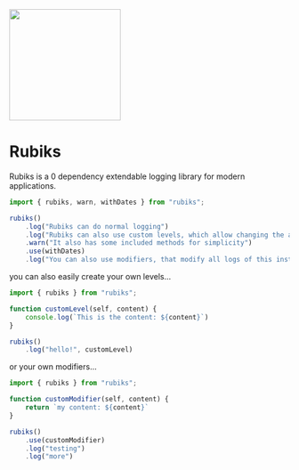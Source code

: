 
<img src="https://i.imgur.com/XfMdpeC.png" width="200" height="200" />

# Rubiks

Rubiks is a 0 dependency extendable logging library for modern applications.

```js
import { rubiks, warn, withDates } from "rubiks";

rubiks()
    .log("Rubiks can do normal logging")
    .log("Rubiks can also use custom levels, which allow changing the action", warn)
    .warn("It also has some included methods for simplicity")
    .use(withDates)
    .log("You can also use modifiers, that modify all logs of this instance");
```

you can also easily create your own levels...

```js
import { rubiks } from "rubiks";

function customLevel(self, content) {
    console.log(`This is the content: ${content}`)
}

rubiks()
    .log("hello!", customLevel)
```

or your own modifiers...

```js
import { rubiks } from "rubiks";

function customModifier(self, content) {
    return `my content: ${content}`
}

rubiks()
    .use(customModifier)
    .log("testing")
    .log("more")
```


